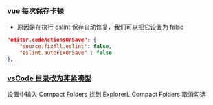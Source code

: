 <!--
 * @Date: 2022-08-18
 * @Author: 马晓川 724503670@qq.com
 * @LastEditors: 马晓川 724503670@qq.com
 * @LastEditTime: 2022-10-26
 * @Description: 
-->
### vue 每次保存卡顿
* 原因是在执行 eslint 保存自动修复，我们可以把它设置为 false
```json
"editor.codeActionsOnSave": {
    "source.fixAll.eslint": false,
    "eslint.autoFixOnSave" : false
},
```

### [vsCode 目录改为非紧凑型](https://www.toutiao.com/article/7155303876651172367/?app=news_article&timestamp=1666545252&use_new_style=1&req_id=202210240114120101511990822063A5CB&group_id=7155303876651172367&wxshare_count=1&tt_from=weixin&utm_source=weixin&utm_medium=toutiao_android&utm_campaign=client_share&share_token=0419fee3-88aa-4605-b936-e3fa5e73d632&source=m_redirect)
设置中输入 Compact Folders 找到  ExplorerL Compact Folders 取消勾选